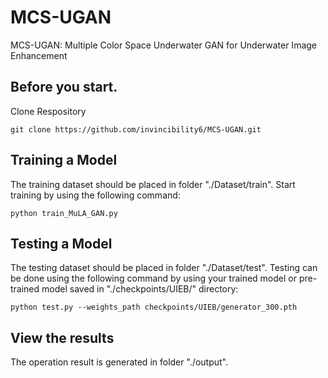 # MCS-UGAN
MCS-UGAN: Multiple Color Space Underwater GAN for Underwater Image Enhancement

## Before you start.
Clone Respository
```
git clone https://github.com/invincibility6/MCS-UGAN.git
```

## Training a Model
The training dataset should be placed in folder "./Dataset/train".
Start training by using the following command:
```  
python train_MuLA_GAN.py
```

## Testing a Model
The testing dataset should be placed in folder "./Dataset/test".
Testing can be done using the following command by using your trained model or pre-trained model saved in "./checkpoints/UIEB/" directory:
``` 
python test.py --weights_path checkpoints/UIEB/generator_300.pth
```

## View the results
The operation result is generated in folder "./output".
